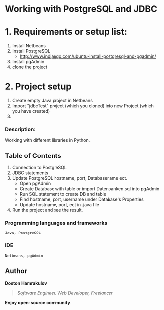 # Working with PostgreSQL and JDBC

# 1. Requirements or setup list:
1. Install Netbeans
2. Install PostgreSQL
   * http://www.indjango.com/ubuntu-install-postgresql-and-pgadmin/
3. Install pgAdmin
4. clone the project


# 2. Project setup
1. Create empty Java project in Netbeans
2. Import "jdbcTest" project (which you cloned) into new Project (which you have created)
3. 

### Description:
Working with different libraries in Python.

## Table of Contents

1. Connection to PostgreSQL
2. JDBC statements
3. Update PostgreSQL hostname, port, Databasename ect.
   * Open pgAdmin
   * Create Database with table or import Datenbanken.sql into pgAdmin
   * Run SQL statement to create DB and table
   * Find hostname, port, username under Database's Properties
   * Update hostname, port, ect in .java file
4. Run the project and see the result.


### Programming languages and frameworks
```[Java, PostgeSQL]
Java, PostgreSQL
```

### IDE
```[Netbeans, pgAdmin]
Netbeans, pgAdmin
```

## Author
**Doston Hamrakulov**
>*Software Engineer, Web Developer, Freelancer*

**Enjoy open-source community**
